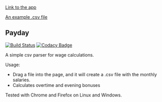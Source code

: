 [Link to the app](https://secret-headland-35100.herokuapp.com/) 

[An example .csv file](testfile.csv)

## Payday
[![Build Status](https://travis-ci.org/xbexbex/Payday.svg?branch=master)](https://travis-ci.org/xbexbex/Payday) [![Codacy Badge](https://api.codacy.com/project/badge/Grade/e763b76edf454227a3c863ab5ee521b6)](https://www.codacy.com/app/xbexbex/Payday?utm_source=github.com&amp;utm_medium=referral&amp;utm_content=xbexbex/Payday&amp;utm_campaign=Badge_Grade)

A simple csv parser for wage calculations. 

Usage:
* Drag a file into the page, and it will create a .csv file with the monthly salaries. 
* Calculates overtime and evening bonuses

Tested with Chrome and Firefox on Linux and Windows.
